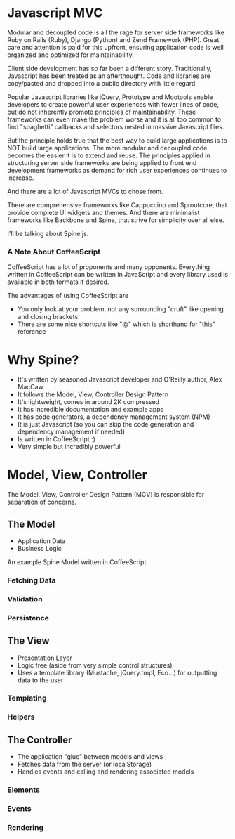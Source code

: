 # Javascript MVC

Modular and decoupled code is all the rage for server side frameworks like Ruby on Rails (Ruby), 
Django (Python) and Zend Framework (PHP). Great care and attention is paid for this upfront, ensuring application code is well organized and optimized for maintainability.

Client side development has so far been a different story. Traditionally, Javascript has been treated as an afterthought. Code and libraries are copy/pasted and dropped into a public directory with little regard. 

Popular Javascript libraries like jQuery, Prototype and Mootools enable developers to create powerful user experiences with fewer lines of code, but do not inherently promote principles of maintainability. These frameworks can even make the problem worse and it is all too common to find "spaghetti" callbacks and selectors nested in massive Javascript files. 

But the principle holds true that the best way to build large applications is to NOT build large applications. The more modular and decoupled code becomes the easier it is to extend and reuse. The principles applied in structuring server side frameworks are being applied to front end development frameworks as demand for rich user experiences continues to increase.

And there are a lot of Javascript MVCs to chose from.

There are comprehensive frameworks like Cappuccino and Sproutcore, that provide complete UI widgets and themes. And there are minimalist frameworks like Backbone and Spine, that strive for simplicity over all else.

I'll be talking about Spine.js.

### A Note About CoffeeScript

CoffeeScript has a lot of proponents and many opponents. Everything written in CoffeeScript can be written in JavaScript and every library used is available in both formats if desired. 

The advantages of using CoffeeScript are 

- You only look at your problem, not any surrounding "cruft" like opening and closing brackets
- There are some nice shortcuts like "@" which is shorthand for "this" reference



# Why Spine?

- It's written by seasoned Javascript developer and O'Reilly author, Alex MacCaw
- It follows the Model, View, Controller Design Pattern 
- It's lightweight, comes in around 2K compressed
- It has incredible documentation and example apps
- It has code generators, a dependency management system (NPM)
- It is just Javascript (so you can skip the code generation and dependency management if needed)
- Is written in CoffeeScript :)
- Very simple but incredibly powerful


# Model, View, Controller

The Model, View, Controller Design Pattern (MCV) is responsible for separation of concerns.

## The Model
- Application Data
- Business Logic

An example Spine Model written in CoffeeScript

### Fetching Data
### Validation
### Persistence

## The View
- Presentation Layer
- Logic free (aside from very simple control structures)
- Uses a template library (Mustache, jQuery.tmpl, Eco…) for outputting data to the user

### Templating
### Helpers

## The Controller
- The application "glue" between models and views
- Fetches data from the server (or localStorage)
- Handles events and calling and rendering associated models

### Elements 
### Events
### Rendering
